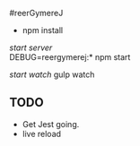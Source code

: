 #reerGymereJ

* npm install

*start server*  
DEBUG=reergymerej:* npm start

*start watch* 
gulp watch

## TODO

* Get Jest going.
* live reload
